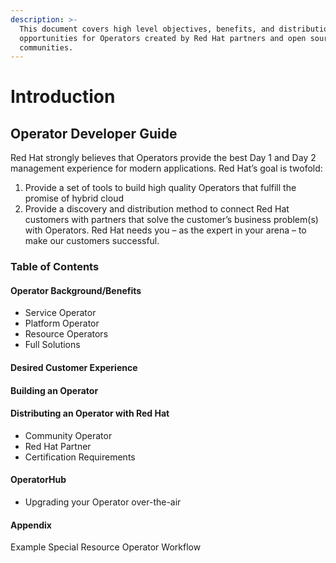 ```yaml
---
description: >-
  This document covers high level objectives, benefits, and distribution
  opportunities for Operators created by Red Hat partners and open source
  communities.
---
```


# Introduction

## **Operator Developer Guide**

Red Hat strongly believes that Operators provide the best Day 1 and Day 2 management experience for modern applications. Red Hat’s goal is twofold:

1. Provide a set of tools to build high quality Operators that fulfill the promise of hybrid cloud
2. Provide a discovery and distribution method to connect Red Hat customers with partners that solve the customer’s business problem\(s\) with Operators. Red Hat needs you – as the expert in your arena – to make our customers successful.

### Table of Contents

#### Operator Background/Benefits

* Service Operator
* Platform Operator
* Resource Operators
* Full Solutions

#### Desired Customer Experience

#### Building an Operator

#### Distributing an Operator with Red Hat

* Community Operator
* Red Hat Partner
* Certification Requirements

#### OperatorHub

* Upgrading your Operator over-the-air

#### Appendix

 Example Special Resource Operator Workflow  




